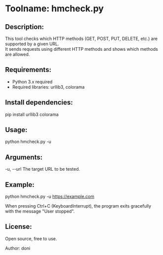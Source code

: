Toolname: hmcheck.py
===============================

Description:
---------
This tool checks which HTTP methods (GET, POST, PUT, DELETE, etc.) are supported by a given URL.  
It sends requests using different HTTP methods and shows which methods are allowed.

Requirements:
---------
- Python 3.x required
- Required libraries: urllib3, colorama

Install dependencies:
---------
pip install urllib3 colorama

Usage:
---------
python hmcheck.py -u <URL>

Arguments:
---------
-u, --url   The target URL to be tested.

Example:
---------
python hmcheck.py -u https://example.com

When pressing Ctrl+C (KeyboardInterrupt), the program exits gracefully with the message "User stopped".

License:
--------
Open source, free to use.

Author: doni
